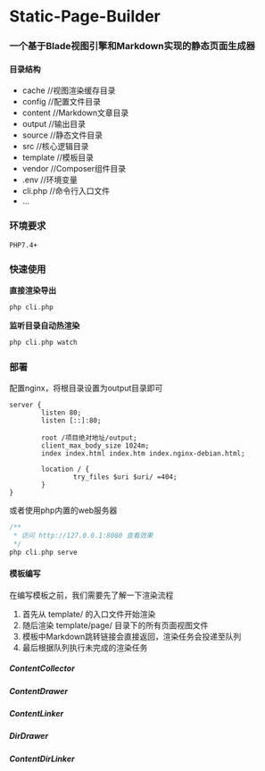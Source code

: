 # Static-Page-Builder

### 一个基于Blade视图引擎和Markdown实现的静态页面生成器

#### 目录结构

* cache //视图渲染缓存目录
* config  //配置文件目录
* content  //Markdown文章目录
* output //输出目录
* source //静态文件目录
* src  //核心逻辑目录
* template //模板目录
* vendor //Composer组件目录
* .env //环境变量
* cli.php //命令行入口文件
* ...

### 环境要求

`PHP7.4+`

### 快速使用

**直接渲染导出**

```php
php cli.php
```

**监听目录自动热渲染**

```php
php cli.php watch
```

### 部署

配置nginx，将根目录设置为output目录即可

```nginx
server {
        listen 80;
        listen [::]:80;

        root /项目绝对地址/output;
        client_max_body_size 1024m;
        index index.html index.htm index.nginx-debian.html;

        location / {
                try_files $uri $uri/ =404;
        }
}
```

或者使用php内置的web服务器

```php
/**
 * 访问 http://127.0.0.1:8080 查看效果
 */
php cli.php serve
```

#### 模板编写

在编写模板之前，我们需要先了解一下渲染流程

1. 首先从 template/ 的入口文件开始渲染
2. 随后渲染 template/page/ 目录下的所有页面视图文件
3. 模板中Markdown跳转链接会直接返回，渲染任务会投递至队列
4. 最后根据队列执行未完成的渲染任务

##### ContentCollector

##### ContentDrawer

##### ContentLinker

##### DirDrawer

##### ContentDirLinker

